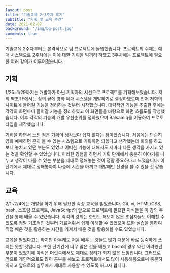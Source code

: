 ```yaml
---
layout: post
title: "기술교육 2~3주차 후기"
subtitle: "기획 및 교육 주간"
date: 2021-02-07
background: '/img/bg-post.jpg'
comments: true
---
```


  기술교육 2주차부터는 본격적으로 팀 프로젝트에 돌입했습니다. 프로젝트의 주제는 예매 시스템으로 2주차에는 이에 대한 기획을 팀끼리 하였고 3주차에는 프로젝트에 필요한 여러 강의가 이루어졌습니다.

## 기획

  1/25~1/29까지는 개발자가 아닌 기획자의 시선으로 프로젝트를 기획해보았습니다. 저희 백조TF에서는 상의 끝에 영화 예매 시스템을 개발하기로 결정하였으며 먼저 저희의 사이트에 들어갈 기능을 정리하는 것부터 시작했습니다. 대략적인 기능을 추출한 후에는 각각의 화면마다 들어갈 기능을 정리하였고 이 화면들을 바탕으로 화면 흐름도를 작성했습니다. 이후 각각의 기능의 개발 우선순위를 정하였으며 Balsamiq을 이용하여 프로토타입을 제작했습니다.

  기획을 하면서 느낀 점은 기획이 생각보다 쉽지 않다는 점이었습니다. 처음에는 단순히 영화 예매하면 흔히 볼 수 있는 시스템으로 기획하면 되겠다고 생각했는데 회의를 하고 보니 놓치고 있던 부분도 있었고 어떠한 기능에 대해서도 저마다 다른 생각을 가지고 있는 것을 확인할 수 있었습니다. 이러한 경험을 하면서 기획 단계에서 충분히 이야기를 나누고 생각이 다를 수 있는 부분을 제대로 정해놓는 것이 정말 중요하다고 느꼈습니다. 이 단계에서 제대로 정해놓아야 나중에 시간을 아끼고 개발에만 신경을 쓸 수 있을 것 같습니다.



## 교육

  2/1~2/4에는 개발을 하기 위해 필요한 각종 교육을 받았습니다. Git, vi, HTML/CSS, bash, 스프링 프로젝트, JavaScript의 앞으로 프로젝트에 필요한 지식들을 이 강의 주간을 통해 배울 수 있었습니다. 각각의 강의는 한번도 해보지 않은 초심자들도 이해할 수 있도록 정말 기초적인 것부터 가르쳐줘서 쉽게 이해할 수 있었으며 또한 실습을 통하여 직접 배운 것을 활용하는 시간을 가져서 배운 것을 활용해볼 수도 있었습니다. 

  교육을 받았다고는 하지만 아무래도 처음 배우는 것들도 많기 때문에 바로 능숙하게 쓰지는 못할 것입니다. 또한 단기간에 너무 많은 것을 배웠고 bash의 경우 약간 어려웠던 부분이 있었기에 아직은 머릿속에서도 제대로 정리가 되지 않은 느낌입니다. 그러므로 앞으로 개인적으로도 많이 공부를 해보고 프로젝트에서도 많이 사용해봄으로써 충분히 익히고 앞으로의 실무에서 제대로 사용할 수 있도록 하고자 합니다.
